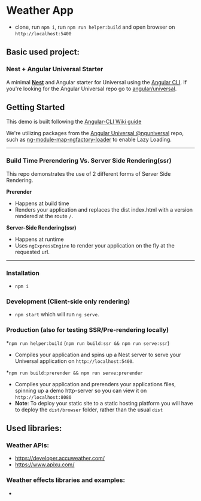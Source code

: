 # Weather App
* clone, run `npm i`, run `npm run helper:build` and open browser on `http://localhost:5400`

## Basic used project:
### Nest + Angular Universal Starter

A minimal [**Nest**](https://github.com/nestjs/nest) and Angular starter for Universal using the
[Angular CLI](https://github.com/angular/angular-cli). If you're looking for the Angular Universal repo go to
[angular/universal](https://github.com/angular/universal).

## Getting Started

This demo is built following the [Angular-CLI Wiki guide](https://github.com/angular/angular-cli/wiki/stories-universal-rendering)

We're utilizing packages from the [Angular Universal @nguniversal](https://github.com/angular/universal) repo,
such as [ng-module-map-ngfactory-loader](https://github.com/angular/universal/modules/module-map-ngfactory-loader)
to enable Lazy Loading.

---

### Build Time Prerendering Vs. Server Side Rendering(ssr)
This repo demonstrates the use of 2 different forms of Server Side Rendering.

**Prerender**
* Happens at build time
* Renders your application and replaces the dist index.html with a version rendered at the route `/`.

**Server-Side Rendering(ssr)**
* Happens at runtime
* Uses `ngExpressEngine` to render your application on the fly at the requested url.

---

### Installation
* `npm i`

### Development (Client-side only rendering)
* `npm start` which will run `ng serve`.

### Production (also for testing SSR/Pre-rendering locally)
*`npm run helper:build` (`npm run build:ssr && npm run serve:ssr`)
  - Compiles your application and spins up a Nest server to serve
your Universal application on `http://localhost:5400`.

*`npm run build:prerender && npm run serve:prerender`
  - Compiles your application and prerenders your
applications files, spinning up a demo http-server so you can view it on `http://localhost:8080`
  - **Note**: To deploy your static site to a static hosting platform you will have to deploy the `dist/browser`
folder, rather than the usual `dist`

## Used libraries:
### Weather APIs:
* https://developer.accuweather.com/
* https://www.apixu.com/
### Weather effects libraries and examples:
*